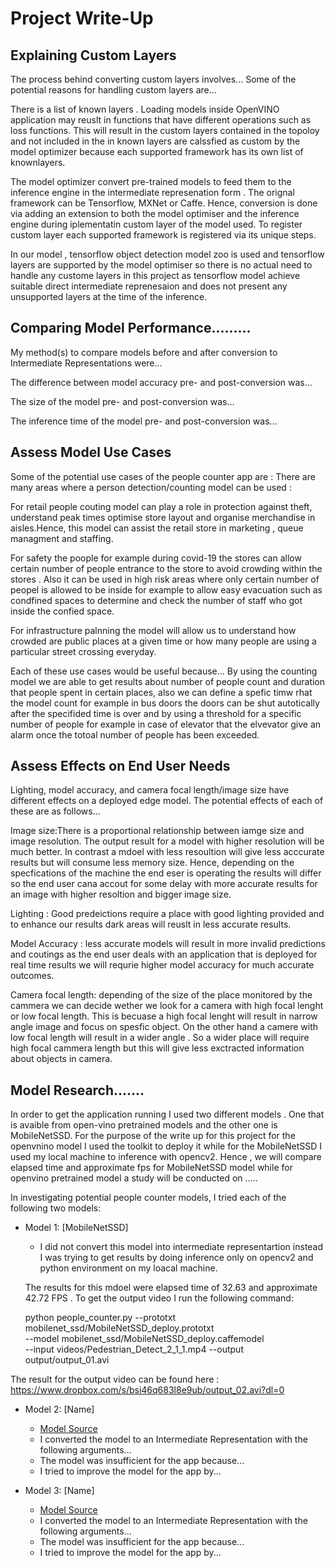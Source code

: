 # Project Write-Up

## Explaining Custom Layers
The process behind converting custom layers involves...
Some of the potential reasons for handling custom layers are...

There is a list of known layers . Loading models inside OpenVINO application may reuslt in functions that have different operations such as loss functions. This will result in the custom layers contained in the topoloy and not included in the in known layers are calssfied as custom by the model optimizer because each supported framework has its own list of knownlayers.

The model optimizer convert pre-trained models to feed them to the inference engine in the intermediate represenation form . The orignal framework can be Tensorflow, MXNet or Caffe. Hence, conversion is done via adding an extension to both the model optimiser and the inference engine during iplementatin custom layer of the model used. To register custom layer each supported framework is registered via its unique steps.

In our model , tensorflow object detection model zoo is used and tensorflow layers are supported by the model optimiser so there is no actual need to handle any custome layers in this project as tensorflow model achieve suitable direct intermediate reprenesaion and does not present any unsupported layers at the time of the inference. 

 

## Comparing Model Performance.........

My method(s) to compare models before and after conversion to Intermediate Representations
were...

The difference between model accuracy pre- and post-conversion was...

The size of the model pre- and post-conversion was...

The inference time of the model pre- and post-conversion was...

## Assess Model Use Cases

Some of the potential use cases of the people counter app are : 
There are many areas where a person detection/counting model can be used : 

For retail people  couting model can play a role in protection against theft, understand peak times optimise store layout and organise merchandise in aisles.Hence, this model can assist the retail store in marketing , queue managment and staffing. 

For safety the poople for example during covid-19 the stores can allow certain number of people entrance to the store to avoid crowding within the stores . Also it can be used in high risk areas where only certain number of peopel is allowed to be inside for example to allow easy evacuation such as condfined spaces to determine and check the number of staff who got inside the confied space. 

For infrastructure palnning the model will allow us to understand how crowded are public places at a given time or how many people are using a particular street crossing everyday.  

Each of these use cases would be useful because...
By using the counting model we are able to get results about number of people count and duration that people spent in certain places, also we can define a spefic timw rhat the model count for example in bus doors the doors can be shut autotically after the specifided time is over and by using a threshold for a specific number of people for example in case of elevator that the elvevator give an alarm once the totoal number of people has been exceeded. 
   
## Assess Effects on End User Needs

Lighting, model accuracy, and camera focal length/image size have different effects on a
deployed edge model. The potential effects of each of these are as follows...

Image size:There is a proportional relationship between iamge size and image resolution. The output result for a model with higher resolution will be much better. In contrast a mdoel with less resoultion will give less acccurate results but will consume less memory size. Hence, depending on the specfications of the machine the end eser is operating the results will differ so the end user cana accout for some delay with more accurate results for an image with higher resoltion and bigger image size. 

Lighting : Good predeictions require a place with good lighting provided and to enhance our results dark areas will reuslt in less accurate results. 

Model Accuracy : less accurate models will result in more invalid predictions and coutings as the end user deals with an application that is deployed for real time results we will requrie higher model accuracy for much accurate outcomes. 

Camera focal length: depending of the size of the place monitored by the cammera  we can decide wether we look for a camera with high focal lenght or low focal length. This is becuase a high focal lenght will result in narrow angle image and focus on spesfic object. On the other hand a camere with low focal length will result in a wider angle . So a wider place will require high focal cammera length but this will give less exctracted information about objects in camera. 

## Model Research.......
In order to get the application running I used two different models . One that is avaible from open-vino pretrained models and the other one is MobileNetSSD. For the purpose of the write up for this project for the openvnino model I used the toolkit to deploy it while for the MobileNetSSD I used my local machine to inference with opencv2. Hence , we will compare elapsed time and approximate fps for MobileNetSSD model while for openvino pretrained model a study will be conducted on .....

In investigating potential people counter models, I tried each of the following two models:

- Model 1: [MobileNetSSD]
  - [Model Source]:https://drive.google.com/file/d/0B3gersZ2cHIxRm5PMWRoTkdHdHc/view
  I did not convert this model into intermediate representartion instead I was trying to get results by doing inference only on opencv2 and python environment on my loacal machine. 
  
  The results for this mdoel were elapsed time of 32.63 and approximate 42.72 FPS . 
  To get the output video I run the following command: 
  
  python people_counter.py --prototxt mobilenet_ssd/MobileNetSSD_deploy.prototxt \
	--model mobilenet_ssd/MobileNetSSD_deploy.caffemodel \
	--input videos/Pedestrian_Detect_2_1_1.mp4 --output output/output_01.avi
 
 
 The result for the output video can be found here :  https://www.dropbox.com/s/bsi46q683l8e9ub/output_02.avi?dl=0
 
  
- Model 2: [Name]
  - [Model Source]
  - I converted the model to an Intermediate Representation with the following arguments...
  - The model was insufficient for the app because...
  - I tried to improve the model for the app by...

- Model 3: [Name]
  - [Model Source]
  - I converted the model to an Intermediate Representation with the following arguments...
  - The model was insufficient for the app because...
  - I tried to improve the model for the app by...
